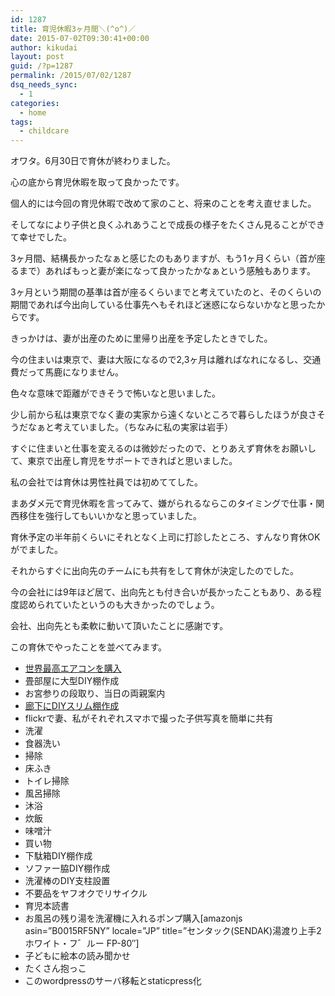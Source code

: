 ```yaml
---
id: 1287
title: 育児休暇3ヶ月間＼(^o^)／
date: 2015-07-02T09:30:41+00:00
author: kikudai
layout: post
guid: /?p=1287
permalink: /2015/07/02/1287
dsq_needs_sync:
  - 1
categories:
  - home
tags:
  - childcare
---
```

オワタ。6月30日で育休が終わりました。
  
<!--more-->

心の底から育児休暇を取って良かったです。

個人的には今回の育児休暇で改めて家のこと、将来のことを考え直せました。
  
そしてなにより子供と良くふれあうことで成長の様子をたくさん見ることができて幸せでした。

3ヶ月間、結構長かったなぁと感じたのもありますが、もう1ヶ月くらい（首が座るまで）あればもっと妻が楽になって良かったかなぁという感触もあります。

3ヶ月という期間の基準は首が座るくらいまでと考えていたのと、そのくらいの期間であれば今出向している仕事先へもそれほど迷惑にならないかなと思ったからです。

きっかけは、妻が出産のために里帰り出産を予定したときでした。
  
今の住まいは東京で、妻は大阪になるので2,3ヶ月は離ればなれになるし、交通費だって馬鹿になりません。
  
色々な意味で距離ができそうで怖いなと思いました。

少し前から私は東京でなく妻の実家から遠くないところで暮らしたほうが良さそうだなぁと考えていました。（ちなみに私の実家は岩手）

すぐに住まいと仕事を変えるのは微妙だったので、とりあえず育休をお願いして、東京で出産し育児をサポートできればと思いました。

私の会社では育休は男性社員では初めててした。

まあダメ元で育児休暇を言ってみて、嫌がられるならこのタイミングで仕事・関西移住を強行してもいいかなと思っていました。

育休予定の半年前くらいにそれとなく上司に打診したところ、すんなり育休OKがでました。
  
それからすぐに出向先のチームにも共有をして育休が決定したのでした。

今の会社には9年ほど居て、出向先とも付き合いが長かったこともあり、ある程度認められていたというのも大きかったのでしょう。

会社、出向先とも柔軟に動いて頂いたことに感謝です。

この育休でやったことを並べてみます。

  * [世界最高エアコンを購入](/2015/07/11/1297)
  * 畳部屋に大型DIY棚作成
  * お宮参りの段取り、当日の両親案内
  * [廊下にDIYスリム棚作成](/2015/06/08/1247)
  * flickrで妻、私がそれぞれスマホで撮った子供写真を簡単に共有
  * 洗濯
  * 食器洗い
  * 掃除
  * 床ふき
  * トイレ掃除
  * 風呂掃除
  * 沐浴
  * 炊飯
  * 味噌汁
  * 買い物
  * 下駄箱DIY棚作成
  * ソファー脇DIY棚作成
  * 洗濯棒のDIY支柱設置
  * 不要品をヤフオクでリサイクル
  * 育児本読書
  * お風呂の残り湯を洗濯機に入れるポンプ購入[amazonjs asin=&#8221;B0015RF5NY&#8221; locale=&#8221;JP&#8221; title=&#8221;センタック(SENDAK)湯渡り上手2 ホワイト・フ゛ルー FP-80&#8243;]
  * 子どもに絵本の読み聞かせ
  * たくさん抱っこ
  * このwordpressのサーバ移転とstaticpress化
